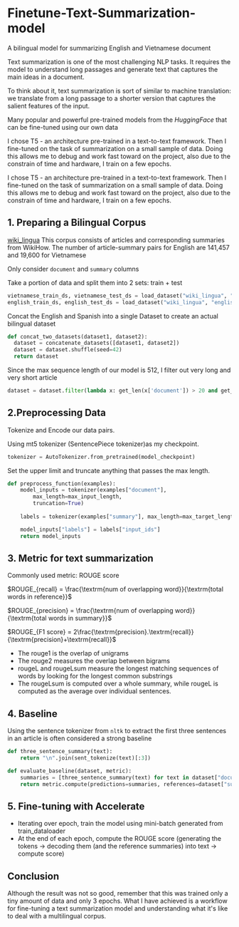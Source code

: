 # Finetune-Text-Summarization-model

A bilingual model for summarizing English and Vietnamese document

Text summarization is one of the most challenging NLP tasks. It requires the model to understand long passages and generate text that captures the main ideas in a document.

To think about it, text summarization is sort of similar to machine translation: we translate from a long passage to a shorter version that captures the salient features of the input.

Many popular and powerful pre-trained models from the *HuggingFace* that can be fine-tuned using our own data

I chose T5 - an architecture pre-trained in a text-to-text framework. Then I fine-tuned on the task of summarization on a small sample of data. Doing this allows me to debug and work fast toward on the project, also due to the constrain of time and hardware, I train on a few epochs.

I chose T5 - an architecture pre-trained in a text-to-text framework. Then I fine-tuned on the task of summarization on a small sample of data. Doing this allows me to debug and work fast toward on the project, also due to the constrain of time and hardware, I train on a few epochs.

## 1. Preparing a Bilingual Corpus 
[wiki_lingua](https://huggingface.co/datasets/wiki_lingua) This corpus consists of articles and corresponding summaries from WikiHow. The number of article-summary pairs for English
are 141,457 and 19,600 for Vietnamese

Only consider <code>document</code> and <code>summary</code> columns

Take a portion of data and split them into 2 sets: train + test
```python
vietnamese_train_ds, vietnamese_test_ds = load_dataset("wiki_lingua", "vietnamese", split=['train[:1000]', 'train[2000:2500]'])
english_train_ds, english_test_ds = load_dataset("wiki_lingua", "english", split=['train[:1000]', 'train[2000:2500]'])
```

Concat the English and Spanish into a single Dataset to create an actual bilingual dataset
```python
def concat_two_datasets(dataset1, dataset2):
  dataset = concatenate_datasets([dataset1, dataset2])
  dataset = dataset.shuffle(seed=42)
  return dataset
```

Since the max sequence length of our model is 512, I filter out very long and very short article
```python
dataset = dataset.filter(lambda x: get_len(x['document']) > 20 and get_len(x['document']) < 512)
```

## 2.Preprocessing Data
Tokenize and Encode our data pairs.

Using mt5 tokenizer (SentencePiece tokenizer)as my checkpoint. 
```python
tokenizer = AutoTokenizer.from_pretrained(model_checkpoint)
```

Set the upper limit and truncate anything that passes the max length.
```python
def preprocess_function(examples):
    model_inputs = tokenizer(examples["document"],
        max_length=max_input_length,
        truncation=True)
    
    labels = tokenizer(examples["summary"], max_length=max_target_length, truncation=True)

    model_inputs["labels"] = labels["input_ids"]
    return model_inputs
```

## 3. Metric for text summarization
Commonly used metric: ROUGE score

$ROUGE_{recall} = \frac{\textrm{num of overlapping word}}{\textrm{total words in reference}}$

$ROUGE_{precision} = \frac{\textrm{num of overlapping word}}{\textrm{total words in summary}}$

$ROUGE_{F1 score} = 2\frac{\textrm{precision}.\textrm{recall}}{\textrm{precision}+\textrm{recall}}$

- The rouge1 is the overlap of unigrams
- The rouge2 measures the overlap between bigrams 
- rougeL and rougeLsum measure the longest matching sequences of words by looking for the longest common substrings
- The rougeLsum is computed over a whole summary, while rougeL is computed as the average over individual sentences.

## 4. Baseline
Using the sentence tokenizer from <code>nltk</code> to extract the first three sentences in an article is often considered a strong baseline

```python
def three_sentence_summary(text):
    return "\n".join(sent_tokenize(text)[:3])

def evaluate_baseline(dataset, metric):
    summaries = [three_sentence_summary(text) for text in dataset["document"]]
    return metric.compute(predictions=summaries, references=dataset["summary"])
 ```
 
## 5. Fine-tuning with Accelerate
- Iterating over epoch, train the model using mini-batch generated from train_dataloader
- At the end of each epoch, compute the ROUGE score (generating the tokens -> decoding them (and the reference summaries) into text -> compute score)

## Conclusion
Although the result was not so good, remember that this was trained only a tiny amount of data and only 3 epochs. What I have achieved is
a workflow for fine-tuning a text summarization model and understanding what it's like to deal with a multilingual corpus.
